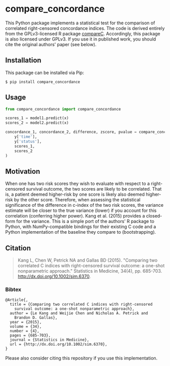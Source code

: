 compare\_concordance
====================

This Python package implements a statistical test for the comparison of correlated right-censored concordance indices. The code is derived entirely from the GPLv3-licensed R package [compareC](https://cran.r-project.org/web/packages/compareC/index.html). Accordingly, this package is also licensed under GPLv3. If you use it in published work, you should cite the original authors' paper (see below).

Installation
------------

This package can be installed via Pip:

    $ pip install compare_concordance

Usage
-----

```python
from compare_concordance import compare_concordance

scores_1 = model1.predict(x)
scores_2 = model2.predict(x)

concordance_1, concordance_2, difference, zscore, pvalue = compare_concordance(
    y['time'],
    y['status'],
    scores_1,
    scores_2
)
```

Motivation
----------

When one has two risk scores they wish to evaluate with respect to a right-censored survival outcome, the two scores are likely to be correlated. That is, a patient deemed higher-risk by one score is likely also deemed higher-risk by the other score. Therefore, when assessing the statistical significance of the difference in c-index of the two risk scores, the variance estimate will be closer to the true variance (lower) if you account for this correlation (conferring higher power). Kang et al. (2015) provides a closed-form for the variance. This is a simple port of the authors' R package to Python, with NumPy-compatible bindings for their existing C code and a Python implementation of the baseline they compare to (bootstrapping).

Citation
--------

> Kang L, Chen W, Petrick NA and Gallas BD (2015). "Comparing two correlated C indices with right-censored survival outcome: a one-shot nonparametric approach." Statistics in Medicine, 34(4), pp. 685-703. http://dx.doi.org/10.1002/sim.6370.

### Bibtex

    @Article{,
      title = {Comparing two correlated C indices with right-censored
        survival outcome: a one-shot nonparametric approach},
      author = {Le Kang and Weijie Chen and Nicholas A. Petrick and
        Brandon D. Gallas},
      year = {2015},
      volume = {34},
      number = {4},
      pages = {685-703},
      journal = {Statistics in Medicine},
      url = {http://dx.doi.org/10.1002/sim.6370},
    }

Please also consider citing this repository if you use this implementation.
